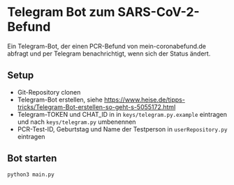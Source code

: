 # Telegram Bot zum SARS-CoV-2-Befund
Ein Telegram-Bot, der einen PCR-Befund von mein-coronabefund.de abfragt und per Telegram benachrichtigt, wenn sich der Status ändert.   

## Setup
* Git-Repository clonen
* Telegram-Bot erstellen, siehe https://www.heise.de/tipps-tricks/Telegram-Bot-erstellen-so-geht-s-5055172.html
* Telegram-TOKEN und CHAT_ID in in ``keys/telegram.py.example`` eintragen und nach ``keys/telegram.py`` umbenennen
* PCR-Test-ID, Geburtstag und Name der Testperson in ``userRepository.py`` eintragen

## Bot starten
``
python3 main.py
``
